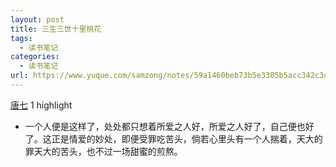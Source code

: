 ```yaml
---
layout: post
title: 三生三世十里桃花
tags:
  - 读书笔记
categories:
  - 读书笔记
url: https://www.yuque.com/samzong/notes/59a1460beb73b5e3305b5acc342c3c98
---
```


[唐七](https://www.amazon.cn/s/ref=as_li_ss_tl?_encoding=UTF8\&camp=536\&creative=3132\&field-keywords=%E4%B8%89%E7%94%9F%E4%B8%89%E4%B8%96%E5%8D%81%E9%87%8C%E6%A1%83%E8%8A%B1\&linkCode=ur2\&tag=llll1-23\&url=search-alias%3Dbooks)
1 highlight

- 一个人便是这样了，处处都只想着所爱之人好，所爱之人好了，自己便也好了。这正是情爱的妙处，即便受罪吃苦头，倘若心里头有一个人揣着，天大的罪天大的苦头，也不过一场甜蜜的煎熬。
